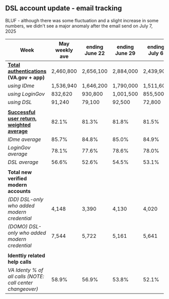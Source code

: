 
## DSL account update - email tracking

BLUF - although there was some fluctuation and a slight increase in some numbers, we didn't see a major anomaly after the email send on July 7, 2025

| **Week** | May weekly ave | ending June 22 | ending June 29 | ending July 6 | ending July 13 | ending July 20 |
| ----- | ----- | ----- | ----- | ----- | ----- | ----- |
| [**Total authentications**](https://vagov.ddog-gov.com/dashboard/e3q-6kp-9r4/vagov-identity-stats-public?fromUser=false&refresh_mode=paused&view=spans&from_ts=1751256000000&to_ts=1751860799999&live=false&tile_focus=7610752030488616) **(VA.gov \+ app)** | 2,460,800 | 2,656,100 | 2,884,000 | 2,439,900 | 2,897,800 | 2,911,400 |
| *using IDme* | 1,536,940 | 1,646,200 | 1,790,000 | 1,511,600 | 1,789,500 | 1,801,200 |
| *using LoginGov* | 832,620 | 930,800 | 1,001,500 | 855,500 | 1,020,400 | 1,026,400 |
| *using DSL* | 91,240 | 79,100 | 92,500 | 72,800 | 87,900 | 83,800 |
|  |  |  |  |  |  |  |
| [**Successful user return, weighted average**](https://vagov.ddog-gov.com/dashboard/e3q-6kp-9r4/vagov-identity-stats-public?fromUser=false&refresh_mode=paused&view=spans&from_ts=1751256000000&to_ts=1751860799999&live=false&tile_focus=1923774624262032) | 82.1% | 81.3% | 81.8% | 81.5% | 81.0% | 79.8% |
| *IDme average* | 85.7% | 84.8% | 85.0% | 84.9% | 84.2% | 82.3% |
| *LoginGov average* | 78.1% | 77.6% | 78.6% | 78.0% | 78.1% | 78.0% |
| *DSL average* | 56.6% | 52.6% | 54.5% | 53.1% | 49.2% | 48.0% |
|  |  |  |  |  |  |  |
| **Total new verified modern accounts** |  |  |  |  |  |  |
| *(DD) DSL-only who added modern credential* | 4,148 | 3,390 | 4,130 | 4,020 | 4,520 | 3,500 |
| *(DOMO) DSL-only who added modern credential* | 7,544 | 5,722 | 5,161 | 5,641 | \-- | \-- |
|  |  |  |  |  |  |  |
| **Identtiy related help calls** |  |  |  |  |  |  |
| *VA Identy % of all calls (NOTE: call center changeover)* | 58.9% | 56.9% | 53.8% | 52.1% | 60.4% | 55.5% |


